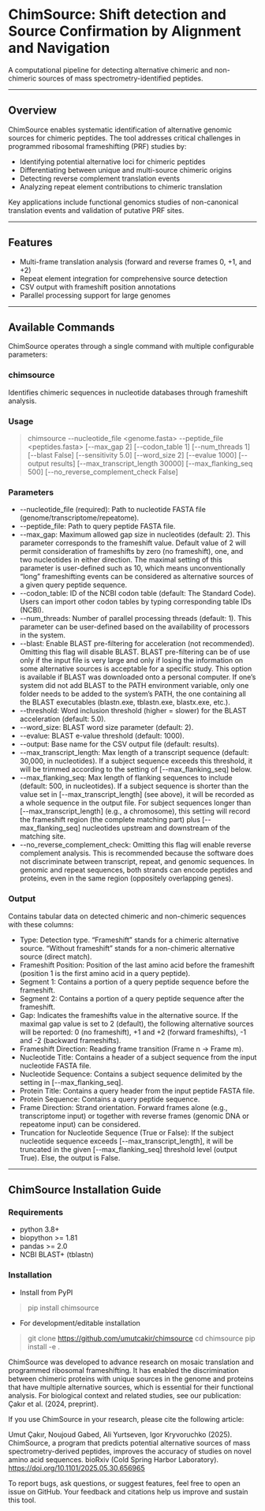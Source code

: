 # ChimSource: Shift detection and Source Confirmation by Alignment and Navigation  

A computational pipeline for detecting alternative chimeric and non-chimeric sources of mass spectrometry-identified peptides.

---

## Overview

ChimSource enables systematic identification of alternative genomic sources for chimeric peptides. The tool addresses critical challenges in programmed ribosomal frameshifting (PRF) studies by: 

- Identifying potential alternative loci for chimeric peptides
- Differentiating between unique and multi-source chimeric origins
- Detecting reverse complement translation events
- Analyzing repeat element contributions to chimeric translation

Key applications include functional genomics studies of non-canonical translation events and validation of putative PRF sites.

---

## Features


- Multi-frame translation analysis (forward and reverse frames 0, +1, and +2)
- Repeat element integration for comprehensive source detection
- CSV output with frameshift position annotations
- Parallel processing support for large genomes

---

## Available Commands

ChimSource operates through a single command with multiple configurable parameters:

### chimsource

Identifies chimeric sequences in nucleotide databases through frameshift analysis.

### Usage

> chimsource --nucleotide_file <genome.fasta> --peptide_file <peptides.fasta> [--max_gap 2] [--codon_table 1] [--num_threads 1] [--blast False] [--sensitivity 5.0] [--word_size 2] [--evalue 1000] [--output results] [--max_transcript_length 30000] [--max_flanking_seq 500] [--no_reverse_complement_check False]

### Parameters

- --nucleotide_file (required): Path to nucleotide FASTA file (genome/transcriptome/repeatome).
- --peptide_file: Path to query peptide FASTA file.
- --max_gap: Maximum allowed gap size in nucleotides (default: 2). This parameter corresponds to the frameshift value. Default value of 2 will permit consideration of frameshifts by zero (no frameshift), one, and two nucleotides in either direction. The maximal setting of this parameter is user-defined such as 10, which means unconventionally “long” frameshifting events can be considered as alternative sources of a given query peptide sequence.
- --codon_table: ID of the NCBI codon table (default: The Standard Code). Users can import other codon tables by typing corresponding table IDs (NCBI).
- --num_threads: Number of parallel processing threads (default: 1). This parameter can be user-defined based on the availability of processors in the system.
- --blast: Enable BLAST pre-filtering for acceleration (not recommended). Omitting this flag will disable BLAST. BLAST pre-filtering can be of use only if the input file is very large and only if losing the information on some alternative sources is acceptable for a specific study. This option is available if BLAST was downloaded onto a personal computer. If one’s system did not add BLAST to the PATH environment variable, only one folder needs to be added to the system’s PATH, the one containing all the BLAST executables (blastn.exe, tblastn.exe, blastx.exe, etc.).
- --threshold: Word inclusion threshold (higher = slower) for the BLAST acceleration (default: 5.0).
- --word_size: BLAST word size parameter (default: 2).
- --evalue: BLAST e-value threshold (default: 1000).
- --output: Base name for the CSV output file (default: results).
- --max_transcript_length: Max length of a transcript sequence (default: 30,000, in nucleotides). If a subject sequence exceeds this threshold, it will be trimmed according to the setting of [--max_flanking_seq] below.
- --max_flanking_seq: Max length of flanking sequences to include (default: 500, in nucleotides). If a subject sequence is shorter than the value set in [--max_transcript_length] (see above), it will be recorded as a whole sequence in the output file. For subject sequences longer than [--max_transcript_length] (e.g., a chromosome), this setting will record the frameshift region (the complete matching part) plus [--max_flanking_seq] nucleotides upstream and downstream of the matching site.
- --no_reverse_complement_check: Omitting this flag will enable reverse complement analysis. This is recommended because the software does not discriminate between transcript, repeat, and genomic sequences. In genomic and repeat sequences, both strands can encode peptides and proteins, even in the same region (oppositely overlapping genes).

### Output
Contains tabular data on detected chimeric and non-chimeric sequences with these columns:

- Type: Detection type. “Frameshift” stands for a chimeric alternative source. “Without frameshift” stands for a non-chimeric alternative source (direct match).
- Frameshift Position: Position of the last amino acid before the frameshift (position 1 is the first amino acid in a query peptide).
- Segment 1: Contains a portion of a query peptide sequence before the frameshift.
- Segment 2: Contains a portion of a query peptide sequence after the frameshift.
- Gap: Indicates the frameshifts value in the alternative source. If the maximal gap value is set to 2 (default), the following alternative sources will be reported: 0 (no frameshift), +1 and +2 (forward frameshifts), -1 and -2 (backward frameshifts).
- Frameshift Direction: Reading frame transition (Frame n -> Frame m).
- Nucleotide Title: Contains a header of a subject sequence from the input nucleotide FASTA file.
- Nucleotide Sequence: Contains a subject sequence delimited by the setting in [--max_flanking_seq].
- Protein Title: Contains a query header from the input peptide FASTA file.
- Protein Sequence: Contains a query peptide sequence.
- Frame Direction: Strand orientation. Forward frames alone (e.g., transcriptome input) or together with reverse frames (genomic DNA or repeatome input) can be considered.
- Truncation for Nucleotide Sequence (True or False): If the subject nucleotide sequence exceeds [--max_transcript_length], it will be truncated in the given [--max_flanking_seq] threshold level (output True). Else, the output is False.

---

## ChimSource Installation Guide

### Requirements

- python 3.8+
- biopython >= 1.81
- pandas >= 2.0
- NCBI BLAST+ (tblastn)


### Installation

- Install from PyPI
> pip install chimsource


- For development/editable installation
> git clone https://github.com/umutcakir/chimsource
> cd chimsource
> pip install -e .

ChimSource was developed to advance research on mosaic translation and programmed ribosomal frameshifting. It has enabled the discrimination between chimeric proteins with unique sources in the genome and proteins that have multiple alternative sources, which is essential for their functional analysis. For biological context and related studies, see our publication: Çakır et al. (2024, preprint).

If you use ChimSource in your research, please cite the following article:

Umut Çakır, Noujoud Gabed, Ali Yurtseven, Igor Kryvoruchko (2025). ChimSource, a program that predicts potential alternative sources of mass spectrometry-derived peptides, improves the accuracy of studies on novel amino acid sequences. bioRxiv (Cold Spring Harbor Laboratory). https://doi.org/10.1101/2025.05.30.656965

To report bugs, ask questions, or suggest features, feel free to open an issue on GitHub. Your feedback and citations help us improve and sustain this tool.

